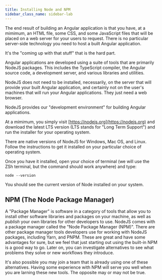 ```yaml
---
title: Installing Node and NPM
sidebar_class_name: sidebar-lab
---
```


The end result of building an Angular application is that you have, at a mimimum, an HTML file, some CSS, and some JavaScript files that will be placed on a web server for your users to request. There is no particular server-side technology you need to host a built Angular application.

It's the "coming up with that stuff" that is the hard part. 

Angular applications are developed using a suite of tools that are primarily NodeJS packages. This includes the TypeScript compiler, the Angular source code, a development server, and various libraries and utilities.

NodeJS does not need to be installed, necessarily, on the server that will provide your built Angular application, and certainly not on the user's machines that will run your Angular applications. They just need a web browser.

NodeJS provides our "development environment" for building Angular applications.

At a mimimum, you simply visit [https://nodejs.org](https://nodejs.org) and download the latest LTS version (LTS stands for "Long Term Support") and run the installer for your operating system.

There are native versions of NodeJS for Windows, Mac OS, and Linux. Follow the instructions to get it installed on your particular choice of operating system.

Once you have it installed, open your choice of terminal (we will use the ZSh terminal, but the command should work anywhere) and type:

```shell
node --version
```

You should see the current version of Node installed on your system.

## NPM (The Node Package Manager)

A "Package Manager" is software in a category of tools that allow you to install other software libraries and packages on your machine, as well as *publish* your own libraries for other developers to use. NodeJS comes with a package manager called the "Node Package Manager (NPM)". There are other package manager tools developers use for working with NodeJS packages, including Yarn, and PNPM. These are great and have some advantages for sure, but we feel that just starting out using the built-in NPM is a good way to go. Later on, you can investigate alternatives to see what problems they solve or new workflows they introduce.

It's also possible you may join a team that is already using one of these alternatives. Having some experience with NPM will serve you well when you are larning these new tools. The opposite may or may not be true.

